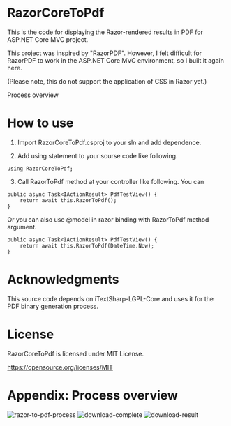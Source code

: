 # RazorCoreToPdf

This is the code for displaying the Razor-rendered results in PDF for ASP.NET Core MVC project.

This project was inspired by "RazorPDF". However, I felt difficult for RazorPDF to work in the ASP.NET Core MVC environment, so I built it again here.

(Please note, this do not support the application of CSS in Razor yet.)

Process overview

# How to use

1. Import RazorCoreToPdf.csproj to your sln and add dependence.

2. Add using statement to your sourse code like following.

```
using RazorCoreToPdf;
```

3. Call RazorToPdf method at your controller like following. You can 

```
public async Task<IActionResult> PdfTestView() {
    return await this.RazorToPdf();
}
```

Or you can also use @model in razor binding with RazorToPdf method argument.

```
public async Task<IActionResult> PdfTestView() {
    return await this.RazorToPdf(DateTime.Now);
}
```

# Acknowledgments

This source code depends on iTextSharp-LGPL-Core and uses it for the PDF binary generation process.

# License

RazorCoreToPdf is licensed under MIT License.

https://opensource.org/licenses/MIT

# Appendix: Process overview
![razor-to-pdf-process](https://user-images.githubusercontent.com/36692455/202465458-1602f447-f259-4408-b65b-76d33123c12d.png)
![download-complete](https://user-images.githubusercontent.com/36692455/202465889-018eda91-77ab-47eb-b86b-b73475dcbcc6.png)
![download-result](https://user-images.githubusercontent.com/36692455/202465774-d8f1edd4-1d9f-43be-a528-e806b2dc6aba.png)
